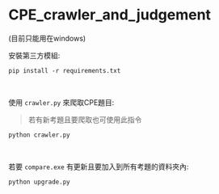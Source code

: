 # CPE_crawler_and_judgement


(目前只能用在windows)
<br/>

安裝第三方模組:
```
pip install -r requirements.txt
```
<br/>

使用 `crawler.py` 來爬取CPE題目:
> 若有新考題且要爬取也可使用此指令
```
python crawler.py
```
<br/>

若要 `compare.exe` 有更新且要加入到所有考題的資料夾內:
```
python upgrade.py
```